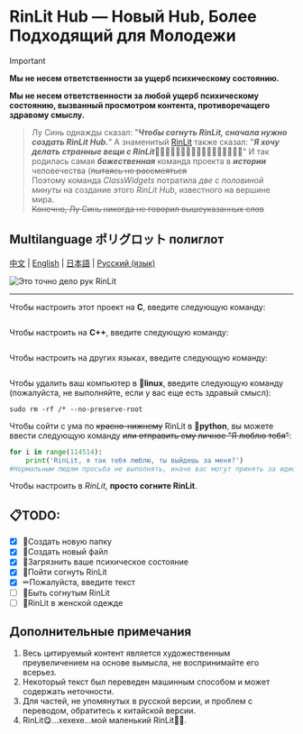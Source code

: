# RinLit Hub — Новый Hub, Более Подходящий для Молодежи

> [!IMPORTANT]
> 
> **Мы не несем ответственности за ущерб психическому состоянию.**
> 
> **Мы не несем ответственности за любой ущерб психическому состоянию, вызванный просмотром контента, противоречащего здравому смыслу.**

> Лу Синь однажды сказал: "***Чтобы согнуть RinLit, сначала нужно создать RinLit Hub.***"
> А знаменитый [RinLit](https://github.com/RinLit-233-shiroko) также сказал: "***Я хочу делать странные вещи с RinLit***🥵🥵🥵🥵🥵🥵🥵🥵🥵🥵🥵🥵🥵🥵🥵🥵🥵"
> И так родилась самая ***божественная*** команда проекта в ***истории*** человечества (~~пытаясь не рассмеяться~~  
> Поэтому команда *ClassWidgets* потратила *две с половиной минуты* на создание этого *RinLit Hub*, известного на вершине мира.   
> ~~Конечно, Лу Синь никогда не говорил вышеуказанных слов~~

## Multilanguage ポリグロット полиглот
[中文](https://github.com/MCAbleBlank/RinlitHub/blob/main/README.md "Китайская версия") | 
[English](https://github.com/MCAbleBlank/RinlitHub/blob/main/readme_en.md "Английская версия") | 
[日本語](https://github.com/MCAbleBlank/RinlitHub/blob/main/readme_jp.md "Японская версия") | 
[Русский (язык)](https://github.com/MCAbleBlank/RinlitHub/blob/main/readme_ru.md "Русская версия")

![Это точно дело рук RinLit](https://github.com/MCAbleBlank/RinlitHub/blob/main/img/RinLit%E5%B9%B2%E7%9A%84/13d06276a7a576b8afa7b20bdcedfe80.jpg?raw=true)

---
Чтобы настроить этот проект на **C**, введите следующую команду:
```c
```
Чтобы настроить на **C++**, введите следующую команду:
```c++
```
Чтобы настроить на других языках, введите следующую команду:
```python
```
Чтобы удалить ваш компьютер в 🐧**linux**, введите следующую команду (пожалуйста, не выполняйте, если у вас еще есть здравый смысл):
```linux
sudo rm -rf /* --no-preserve-root
```
Чтобы сойти с ума по ~~красно-нижнему~~ RinLit в 🐍**python**, вы можете ввести следующую команду ~~или отправить ему личное "Я люблю тебя"~~:
```python
for i in range(114514):
    print('RinLit, я так тебя люблю, ты выйдешь за меня?')
#Нормальным людям просьба не выполнять, иначе вас могут принять за идиота.
```
Чтобы настроить в *RinLit*, **просто согните RinLit**.

## 📋TODO:
- [x] 📂Создать новую папку
- [x] 📄Создать новый файл
- [x] 💊Загрязнить ваше психическое состояние
- [x] 🍆Пойти согнуть RinLit
- [x] ✏Пожалуйста, введите текст
- [ ] 🥵Быть согнутым RinLit
- [ ] 👗RinLit в женской одежде

## Дополнительные примечания
1. Весь цитируемый контент является художественным преувеличением на основе вымысла, не воспринимайте его всерьез.
2. Некоторый текст был переведен машинным способом и может содержать неточности.
3. Для частей, не упомянутых в русской версии, и проблем с переводом, обратитесь к китайской версии.
4. RinLit😋...хехехе...мой маленький RinLit🥰🥰. 